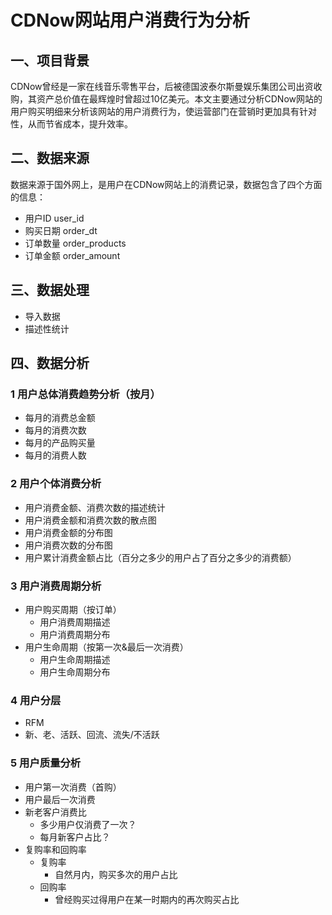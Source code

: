 # CDNow网站用户消费行为分析
## 一、项目背景
CDNow曾经是一家在线音乐零售平台，后被德国波泰尔斯曼娱乐集团公司出资收购，其资产总价值在最辉煌时曾超过10亿美元。本文主要通过分析CDNow网站的用户购买明细来分析该网站的用户消费行为，使运营部门在营销时更加具有针对性，从而节省成本，提升效率。
## 二、数据来源
数据来源于国外网上，是用户在CDNow网站上的消费记录，数据包含了四个方面的信息：
- 用户ID user_id
- 购买日期 order_dt
- 订单数量 order_products
- 订单金额 order_amount
## 三、数据处理
- 导入数据
- 描述性统计
## 四、数据分析
### 1 用户总体消费趋势分析（按月）
- 每月的消费总金额
- 每月的消费次数
- 每月的产品购买量
- 每月的消费人数
### 2 用户个体消费分析
- 用户消费金额、消费次数的描述统计
- 用户消费金额和消费次数的散点图
- 用户消费金额的分布图
- 用户消费次数的分布图
- 用户累计消费金额占比（百分之多少的用户占了百分之多少的消费额）
### 3 用户消费周期分析
- 用户购买周期（按订单）
    - 用户消费周期描述
    - 用户消费周期分布
- 用户生命周期（按第一次&最后一次消费）
    - 用户生命周期描述
    - 用户生命周期分布    
### 4 用户分层
- RFM
- 新、老、活跃、回流、流失/不活跃 
### 5 用户质量分析
- 用户第一次消费（首购）
- 用户最后一次消费
- 新老客户消费比
    - 多少用户仅消费了一次？
    - 每月新客户占比？
- 复购率和回购率
    - 复购率
        - 自然月内，购买多次的用户占比
    - 回购率
        - 曾经购买过得用户在某一时期内的再次购买占比
